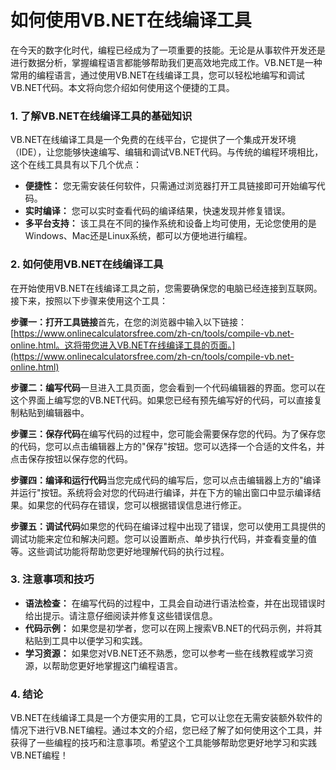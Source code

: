 如何使用VB.NET在线编译工具
================

在今天的数字化时代，编程已经成为了一项重要的技能。无论是从事软件开发还是进行数据分析，掌握编程语言都能够帮助我们更高效地完成工作。VB.NET是一种常用的编程语言，通过使用VB.NET在线编译工具，您可以轻松地编写和调试VB.NET代码。本文将向您介绍如何使用这个便捷的工具。

### 1. 了解VB.NET在线编译工具的基础知识

VB.NET在线编译工具是一个免费的在线平台，它提供了一个集成开发环境（IDE），让您能够快速编写、编辑和调试VB.NET代码。与传统的编程环境相比，这个在线工具具有以下几个优点：

- **便捷性：** 您无需安装任何软件，只需通过浏览器打开工具链接即可开始编写代码。
- **实时编译：** 您可以实时查看代码的编译结果，快速发现并修复错误。
- **多平台支持：** 该工具在不同的操作系统和设备上均可使用，无论您使用的是Windows、Mac还是Linux系统，都可以方便地进行编程。

### 2. 如何使用VB.NET在线编译工具

在开始使用VB.NET在线编译工具之前，您需要确保您的电脑已经连接到互联网。接下来，按照以下步骤来使用这个工具：

**步骤一：打开工具链接**首先，在您的浏览器中输入以下链接：[https://www.onlinecalculatorsfree.com/zh-cn/tools/compile-vb.net-online.html。这将带您进入VB.NET在线编译工具的页面。](https://www.onlinecalculatorsfree.com/zh-cn/tools/compile-vb.net-online.html)

**步骤二：编写代码**一旦进入工具页面，您会看到一个代码编辑器的界面。您可以在这个界面上编写您的VB.NET代码。如果您已经有预先编写好的代码，可以直接复制粘贴到编辑器中。

**步骤三：保存代码**在编写代码的过程中，您可能会需要保存您的代码。为了保存您的代码，您可以点击编辑器上方的"保存"按钮。您可以选择一个合适的文件名，并点击保存按钮以保存您的代码。

**步骤四：编译和运行代码**当您完成代码的编写后，您可以点击编辑器上方的"编译并运行"按钮。系统将会对您的代码进行编译，并在下方的输出窗口中显示编译结果。如果您的代码存在错误，您可以根据错误信息进行修正。

**步骤五：调试代码**如果您的代码在编译过程中出现了错误，您可以使用工具提供的调试功能来定位和解决问题。您可以设置断点、单步执行代码，并查看变量的值等。这些调试功能将帮助您更好地理解代码的执行过程。

### 3. 注意事项和技巧

- **语法检查：** 在编写代码的过程中，工具会自动进行语法检查，并在出现错误时给出提示。请注意仔细阅读并修复这些错误信息。
- **代码示例：** 如果您是初学者，您可以在网上搜索VB.NET的代码示例，并将其粘贴到工具中以便学习和实践。
- **学习资源：** 如果您对VB.NET还不熟悉，您可以参考一些在线教程或学习资源，以帮助您更好地掌握这门编程语言。

### 4. 结论

VB.NET在线编译工具是一个方便实用的工具，它可以让您在无需安装额外软件的情况下进行VB.NET编程。通过本文的介绍，您已经了解了如何使用这个工具，并获得了一些编程的技巧和注意事项。希望这个工具能够帮助您更好地学习和实践VB.NET编程！